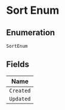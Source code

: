 
# Sort Enum

## Enumeration

`SortEnum`

## Fields

| Name |
|  --- |
| `Created` |
| `Updated` |

